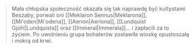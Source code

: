 > Mała chłopska społeczność okazała się tak naprawdę być kultystami Beszaby, porwali oni [[Meklaron Sennus|Meklarona]], [[Mi'oden|Mi'odena]], [[Aerion|Aeriona]], [[Lundquist Gjohl|Lundquista]] oraz [[Immeral|Immerala]]... i zapłacili za to życiem. Po uwolnieniu grupa bohaterów zostawiła wioskę opustoszałą i mokrą od krwi.